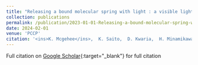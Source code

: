 ```yaml
---
title: "Releasing a bound molecular spring with light : a visible light-triggered photosalient effect tied to polymorphism †"
collection: publications
permalink: /publication/2023-01-01-Releasing-a-bound-molecular-spring-with-light-a-visible-light-triggered-photosalient-effect-tied-to-polymorphism-
date: 2024-02-01
venue: 'PCCP'
citation: '<ins>K. Mcgehee</ins>,  K. Saito,  D. Kwaria,  H. Minamikawa,  Y. Norikane, &quot;Releasing a bound molecular spring with light : a visible light-triggered photosalient effect tied to polymorphism †.&quot; <em>PCCP</em>, 2024.'
---
```

Full citation on [Google Scholar](https://scholar.google.com/scholar?q=Releasing+a+bound+molecular+spring+with+light+:+a+visible+light+triggered+photosalient+effect+tied+to+polymorphism+†){:target="_blank"} for full citation